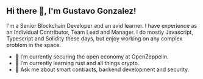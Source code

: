 <h2> Hi there 👋, I'm Gustavo Gonzalez! </h2>

I'm a Senior Blockchain Developer and an avid learner. I have experience as an Individual Contributor, Team Lead and Manager. I do mostly Javascript, Typescript and Solidity these days, but enjoy working on any complex problem in the space.
- 🔭 I’m currently securing the open economy at OpenZeppelin.
- 🌱 I’m currently learning rust and all things crypto.
- 💬 Ask me about smart contracts, backend development and security.
<!--
**ggonzalez94/ggonzalez94** is a ✨ _special_ ✨ repository because its `README.md` (this file) appears on your GitHub profile.

Here are some ideas to get you started:

- 🔭 I’m currently working on ...
- 🌱 I’m currently learning ...
- 👯 I’m looking to collaborate on ...
- 🤔 I’m looking for help with ...
- 💬 Ask me about ...
- 📫 How to reach me: ...
- 😄 Pronouns: ...
- ⚡ Fun fact: ...
-->
